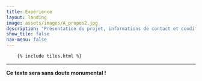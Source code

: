```yaml
---
title: Expérience
layout: landing
image: assets/images/A_propos2.jpg
description: "Présentation du projet, informations de contact et conditions de réutilisation."
show_tile: false
nav-menu: false
---
```

<!-- Main -->
<div id="main" class="alt">

<!-- One -->
<section id="one">
	<div class="inner">

        {% include tiles.html %}
<hr>
<div>
	<p><strong>Ce texte sera sans doute monumental !</strong></p></div>

</div>
</section>
</div>
